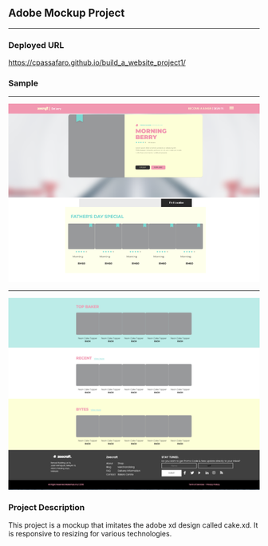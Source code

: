 ## Adobe Mockup Project
_________________

 ### Deployed URL
 https://cpassafaro.github.io/build_a_website_project1/

 ### Sample
****
![Home Page](images/sample.png)

****
![Bottom Page](images/sample2.png)

### Project Description
This project is a mockup that imitates the adobe xd design called cake.xd. It is responsive to resizing for various technologies.  

